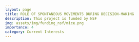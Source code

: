 ```yaml
---
layout: page
title: ROLE OF SPONTANEOUS MOVEMENTS DURING DECISION-MAKING
description: This project is funded by NSF
img: assets/img/funding_nsf/mice.png
importance: 4
category: Current Interests
---
```

